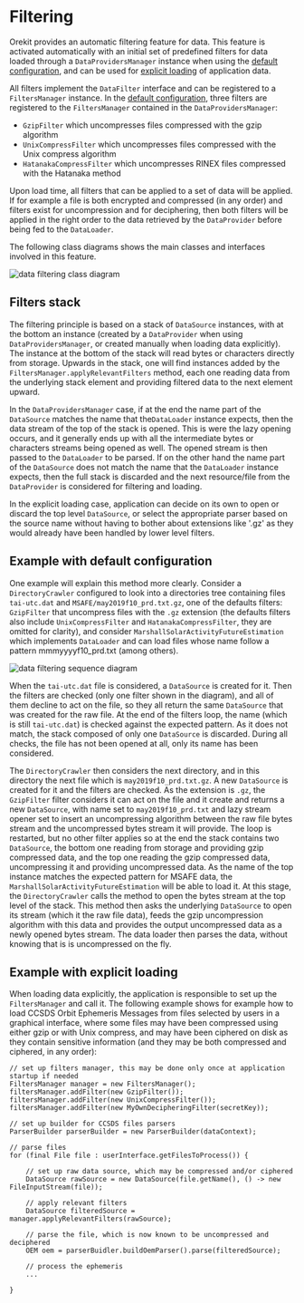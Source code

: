 <!--- Copyright 2002-2021 CS GROUP
  Licensed under the Apache License, Version 2.0 (the "License");
  you may not use this file except in compliance with the License.
  You may obtain a copy of the License at

    http://www.apache.org/licenses/LICENSE-2.0

  Unless required by applicable law or agreed to in writing, software
  distributed under the License is distributed on an "AS IS" BASIS,
  WITHOUT WARRANTIES OR CONDITIONS OF ANY KIND, either express or implied.
  See the License for the specific language governing permissions and
  limitations under the License.
-->

# Filtering

Orekit provides an automatic filtering feature for data. This feature is activated
automatically with an initial set of predefined filters for data loaded through a
`DataProvidersManager` instance when using the [default configuration](./default-configuration.html),
and can be used for [explicit loading](./application-data#Explicit_loading) of application data.

All filters implement the `DataFilter` interface and can be registered to a `FiltersManager`
instance. In the [default configuration](./default-configuration.html), three filters are
registered to the `FiltersManager` contained in the `DataProvidersManager`:

  - `GzipFilter` which uncompresses files compressed with the gzip algorithm
  - `UnixCompressFilter` which uncompresses files compressed with the Unix compress algorithm
  - `HatanakaCompressFilter` which uncompresses RINEX files compressed with the Hatanaka method

Upon load time, all filters that can be applied to a set of data will
be applied. If for example a file is both encrypted and compressed
(in any order) and filters exist for uncompression and for deciphering,
then both filters will be applied in the right order to the data retrieved
by the `DataProvider` before being fed to the `DataLoader`.

The following class diagrams shows the main classes and interfaces involved
in this feature.

![data filtering class diagram](../images/design/data-filtering-class-diagram.png)

## Filters stack

The filtering principle is based on a stack of `DataSource` instances, with at the bottom
an instance (created by a `DataProvider` when using `DataProvidersManager`, or created
manually when loading data explicitly). The instance at the bottom of the stack will read
bytes or characters directly from storage. Upwards in the stack, one will find instances added
by the `FiltersManager.applyRelevantFilters` method, each one reading data from the underlying
stack element and providing filtered data to the next element upward.

In the `DataProvidersManager` case, if at the end the name part of the `DataSource` matches the
name that the`DataLoader` instance expects, then the data stream of the top of the stack is opened.
This is were the lazy opening occurs, and it generally ends up with all the intermediate bytes or
characters streams being opened as well. The opened stream is then passed to the `DataLoader` to be
parsed. If on the other hand the name part of the `DataSource` does not match the name that the
`DataLoader` instance expects, then the full stack is discarded and the next resource/file from the
`DataProvider` is considered for filtering and loading.

In the explicit loading case, application can decide on its own to open or discard the top
level `DataSource`, or select the appropriate parser based on the source name without having
to bother about extensions like '.gz' as they would already have been handled by lower level
filters.

## Example with default configuration

One example will explain this method more clearly. Consider a `DirectoryCrawler`
configured to look into a directories tree containing files `tai-utc.dat` and
`MSAFE/may2019f10_prd.txt.gz`, one of the defaults filters: `GzipFilter` that uncompress files
with the `.gz` extension (the defaults filters also include `UnixCompressFilter` and
`HatanakaCompressFilter`, they are omitted for clarity), and consider
`MarshallSolarActivityFutureEstimation` which implements `DataLoader` and can
load files whose name follow a pattern mmmyyyyf10_prd.txt (among others).

![data filtering sequence diagram](../images/design/data-filtering-sequence-diagram.png)

When the `tai-utc.dat` file is considered, a `DataSource` is created for it. Then the
filters are checked (only one filter shown in the diagram), and all of them decline to act
on the file, so they all return the same `DataSource` that was created for the raw file.
At the end of the filters loop, the name (which is still `tai-utc.dat`) is checked against the
expected pattern. As it does not match, the stack composed of only one `DataSource` is discarded.
During all checks, the file has not been opened at all, only its name has been considered.

The `DirectoryCrawler` then considers the next directory, and in this directory the next
file which is `may2019f10_prd.txt.gz`. A new `DataSource` is created for it and the filters are
checked. As the extension is `.gz`, the `GzipFilter` filter considers it can act on the file
and it create and returns a new `DataSource`, with name set to `may2019f10_prd.txt` and lazy
stream opener set to insert an uncompressing algorithm between the raw file bytes
stream and the uncompressed bytes stream it will provide. The loop is restarted, but no other
filter applies so at the end the stack contains two `DataSource`, the bottom one reading from
storage and providing gzip compressed data, and the top one reading the gzip compressed data,
uncompressing it and providing uncompressed data. As the name of the top instance matches the
expected pattern for MSAFE data, the `MarshallSolarActivityFutureEstimation` will be able to
load it. At this stage, the `DirectoryCrawler` calls the method to open the bytes stream at the
top level of the stack. This method then asks the underlying `DataSource` to open its stream
(which it the raw file data), feeds the gzip uncompression algorithm with this data and provides
the output uncompressed data as a newly opened bytes stream. The data loader then parses the data,
without knowing that is is uncompressed on the fly.

## Example with explicit loading

When loading data explicitly, the application is responsible to set up the `FiltersManager`
and call it. The following example shows for example how to load CCSDS Orbit Ephemeris Messages
from files selected by users in a graphical interface, where some files may have been
compressed using either gzip or with Unix compress, and may have been ciphered on disk as
they contain sensitive information (and they may be both compressed and ciphered, in any
order): 

    // set up filters manager, this may be done only once at application startup if needed
    FiltersManager manager = new FiltersManager();
    filtersManager.addFilter(new GzipFilter());
    filtersManager.addFilter(new UnixCompressFilter());
    filtersManager.addFilter(new MyOwnDecipheringFilter(secretKey));

    // set up builder for CCSDS files parsers
    ParserBuilder parserBuilder = new ParserBuilder(dataContext);

    // parse files
    for (final File file : userInterface.getFilesToProcess()) {

        // set up raw data source, which may be compressed and/or ciphered
        DataSource rawSource = new DataSource(file.getName(), () -> new FileInputStream(file));

        // apply relevant filters
        DataSource filteredSource = manager.applyRelevantFilters(rawSource);

        // parse the file, which is now known to be uncompressed and deciphered
        OEM oem = parserBuidler.buildOemParser().parse(filteredSource);

        // process the ephemeris
        ...

    }
